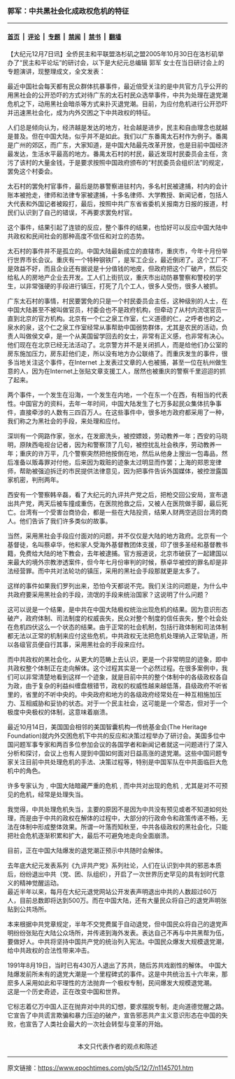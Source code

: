 ### 郭军：中共黑社会化成政权危机的特征

---

#### [首页](../../../..?n1145701) &nbsp;|&nbsp; [评论](../../../../../epoch-comment?n1145701) &nbsp;|&nbsp; [专题](../../../../../epoch-special?n1145701) &nbsp;|&nbsp; [禁闻](../../../../../epoch-news?n1145701) &nbsp;|&nbsp; [禁书](../../../../../books?n1145701) &nbsp;|&nbsp; [翻墙](https://github.com/gfw-breaker/nogfw/blob/master/README.md?n1145701)


<div class="post_content" id="artbody" itemprop="articleBody">
 <!-- article content begin -->
 <p>
  【大纪元12月7日讯】全侨民主和平联盟洛杉矶之盟2005年10月30日在洛杉矶举办了“民主和平论坛”的研讨会，以下是大纪元总编辑
  <ok href="https://www.epochtimes.com/gb/tag/%E9%83%AD%E5%86%9B.html">
   郭军
  </ok>
  女士在当日研讨会上的专题演讲，现整理成文，全文发表：
 </p>
 <p>
  最近中国社会每天都有民众群体抗暴事件，最近倍受关注的是中共官方几乎公开的用黑社会的公开恐吓的方式对待广东的太石村民众选举事件，中共为处理在退党潮危机之下，动用黑社会暗杀等方式来扑灭退党潮。目前，为应付危机进行公开恐吓并迅速黑社会化，成为内外交困之下中共政权的特征。
 </p>
 <p>
  人们总是倾向认为，经济越是发达的地方，社会越是进步，民主和自由理念也就越是普及。但在中国大陆，似乎并不是如此。我们以广东番禺太石村作为例子。番禺是广州的郊区，而广东，大家知道，是中国大陆最先改革开放，也是目前中国经济最发达，生活水平最高的地方。番禺太石村的村民，最近发现村民委员会主任，贪污了该村的大量金钱，于是要求按照中国政府颁布的“村民委员会组织法”的规定，罢免这个村委会。
 </p>
 <p>
  太石村的罢免村官事件，最后是防暴警察进驻村内，多名村民被逮捕，村内的会计账本被抢走，律师和法律专家被逮捕，十多名律师、大学教授、新闻记者，包括人大代表和外国记者被殴打，最后，按照中共广东省省委机关报南方日报的报道，村民们认识到了自己的错误，不再要求罢免村官。
 </p>
 <p>
  这个事件，结果引起了连锁的反应，整个事件的结果，也恰好可以反应中国大陆中共政权和民间社会的那种高度不信任和对立的态势。
 </p>
 <p>
  太石村的事件并不是孤立的。中国大陆最新成立的直辖市，重庆市，今年十月份举行世界市长会议。重庆有一个特种钢铁厂，是军工企业，最近倒闭了。这个工厂不是效益不好，而且企业还有据说是十分值钱的地皮，但政府把这个厂破产，然后交给私人的房地产企业去开发。工人们上街抗议，重庆市出动防暴警察和警校的学生，以非常强硬的手段进行镇压，打死了几个工人，很多人受伤，很多人被抓。
 </p>
 <p>
  广东太石村的事情，村民要罢免的只是一个村民委员会主任，这种级别的人士，在中国大陆甚至不被叫做官员，村委会也不是政府机构，但牵动了从村内流氓官员一直到北京的官方机构。北京有一个仁之泉工作室，仁义道德的仁，之呼者也的之，泉水的泉，这个仁之泉工作室经常从事帮助中国弱势群体，尤其是农民的活动，负责人叫做侯文卓，是一个从美国留学回去的女士，非常有正义感，也非常有决心。他们现在在北京已经无法活动了。北京警方并不是关闭抓人，而是给他们办公室的房东施加压力，房东赶他们走，所以没有地方办公联络了。而重庆发生的事件，很多当地关注这个事件，在Internet 上发表过文章的人也被捕，甚至一位在杭州做生意的人，因为在Internet上张贴文章支援工人，居然也被重庆的警察千里迢迢的抓了起来。
 </p>
 <p>
  两个事件，一个发生在沿海，一个发生在内地，一个在东一个在西，有相当的代表性。中国官方的资料，去年一年时间，中国大陆发生了七万多起民众集体抗争事件，直接牵涉的人数有三四百万人。在这些事件中，很多地方政府都采用了一种，我们称之为黑社会的手段，来处理和应付。
 </p>
 <p>
  深圳有一个网路作家，张水，在发廊洗头，被控嫖妓，劳动教养一年；西安的马晓明，原陕西电视台记者，因为和警察顶了几句，被控扰乱社会秩序，劳动教养一年；重庆的许万平，几个警察突然把他按倒在地，然后从他身上搜出一包毒品，然后准备以贩毒罪对付他，后来因为栽赃的迹象太过明显而作罢；上海的郑恩宠律师，帮助被强迫拆迁的市民提供法律意见，因为把事件告诉外国媒体，被控泄露国家机密，判刑两年。
 </p>
 <p>
  西安有一个警察韩辛磊，看了大纪元的九评共产党之后，把枪交回公安局，宣布退出共产党，两天后被车撞成重伤，在医院抢救之后，又被人在医院做手脚，最后死亡。台湾有一个受害台商协会，都是一些在大陆投资，结果人财两空逃回台湾的商人。他们告诉了我们许多类似的故事。
 </p>
 <p>
  当然，采用黑社会手段应付面对的问题，并不仅仅是大陆的地方政府。北京有一个基督徒，名叫蔡卓华，他和家人受海外基督教团体支援，印了很多圣经和基督教书籍，免费给大陆的地下教会，去年被逮捕。官方报道说，北京市破获了一起建国以来最大的境外宗教渗透案件，但今年七月份审判的时候，蔡卓华被控的罪名却是非法经营罪。而中共对法轮功的镇压，采用的黑社会手段那就更是太多了。
 </p>
 <p>
  这样的事件如果我们罗列出来，恐怕今天都说不完。我们关注的问题是，为什么中共政府要采用黑社会的手段，流氓的手段来统治国家？这说明了什么问题？
 </p>
 <p>
  这可以说是一个结果，是中共在中国大陆极权统治出现危机的结果。因为意识形态破产，政府体制、司法制度的权威丧失，民众对整个制度的信任丧失，整个社会处在危机四伏这么一个状态的结果。由于正常的社会机制，包括行政体制和司法体制都无法以正常的机制来应付这些危机，中共政权无法把危机处理纳入正常轨道，所以各级官员便自行其事，采用黑社会的手段来应付。
 </p>
 <p>
  而中共政权的黑社会化，从更大的范畴上去认识，更是一个非常明显的迹象，即中共政权整个体制正在走向解体。这个过程其实是一个必然过程。在很多案例中，我们可以非常清楚地看到这样一个迹象，就是目前中共的整个体制中的各级政权各自为政，由于复杂的利益纠缠盘根错节，政权的权威性越来越低落，县级政府不听省里的，省里的不听中央的。中央政府和地方的各级政府经常处在一种互相施加压力、互相威胁和妥协的状态。对于一个民主社会，这可能是一个常态，但对于一个极度中央极权的体制，这意味着崩溃。
 </p>
 <p>
  最近10月14日，美国国会相邻的美国智囊机构—传统基金会(The Heritage Foundation)就内外交困危机下中共的反应和决策过程举办了研讨会。美国多位中国问题军事专家和两百多位参加会议的各国学者和新闻记者就这一问题进行了深入分析和探讨，会议上也有人提到中国如何面对日益高涨的退党潮。这些中国问题专家关注目前中共处理危机的手法、决策过程等，特别是中国军队在中共面临巨大危机中的角色。
 </p>
 <p>
  许多专家认为﹐中国大陆暗藏严重的危机﹐而中共对出现的危机﹐尤其是对不可预见的危机，经常是处理失当。
 </p>
 <p>
  我觉得，中共处理危机失当，主要的原因不是因为中共没有预见或者不知道如何处理，而是由于中共的政权在解体的过程中，大部分的行政命令和政策传递不畅，无法在体制中形成整体效果。所谓一叶落而知秋至，中共各级政权的黑社会化，只能把社会危机逐渐积累和扩大，最后不可避免地走向全面崩溃。
 </p>
 <p>
  目前，正在中国大陆爆发的退党潮正预示中共随时会解体。
 </p>
 <p>
  去年底大纪元发表系列《九评共产党》系列社论，人们在认识到中共的邪恶本质后，纷纷退出中共（党、团、队组织），开启了一次世界历史罕见的具有划时代意义的精神觉醒运动。
  <br/>
  最近半年以来，每月在大纪元退党网站公开发表声明退出中共的人数超过60万人，目前总数即将达到500万。而在中国大陆，还有大量民众将自己的退党声明张贴到公共场所。
 </p>
 <p>
  本来根据中共党章规定，半年不交党费属于自动退党，但中国民众将自己的退党声明纷纷张贴在大陆公众场所，并传递到海外发表。表达自己不再与中共黑帮为伍，要做好人。中共将坚持中国共产党的统治列入宪法。中国民众爆发大规模退党潮，给中共政权的合法性带来冲击。
 </p>
 <p>
  1991年8月19日，当时已有430万人退出了苏共，随后苏共戏剧性的解体。 中国大陆爆发前所未有的退党大潮是一个里程碑式的事件。这是中共统治五十六年来，那麽多人采用如此和平理性的方法抛弃一个极权专制，民间爆发大规模退党潮。
  <br/>
  这是一个历史奇迹，正在改变中国和世界。
 </p>
 <p>
  它标志着亿万中国人正在抛弃对中共的幻想，要求摆脱专制，走向道德觉醒之路。它宣告了中共谎言欺骗和暴力压迫的破产，宣告邪恶共产主义意识形态在中国的失败，也宣告了人类社会最大的一次社会转型与变革的开始。
  <font color="#ffffff">
   (http://www.dajiyuan.com)
  </font>
  <br/>
  <center>
   <font class="GY13">
    本文只代表作者的观点和陈述
   </font>
  </center>
 </p>
 <!-- article content end -->
 <div id="below_article_ad">
 </div>
</div>


---

原文链接：https://www.epochtimes.com/gb/5/12/7/n1145701.htm